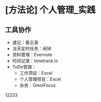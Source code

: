 # [方法论] 个人管理_实践

## 工具协作

- 速记：备忘录
- 当天定时任务：闹钟
- 资料管理：Evernote
- 时间记录：timetrack.io
- ToDo管理：
    - 工作项目：Excel
    - 个人管理项目：Excel
    - 杂务：OmniFocus

12233
